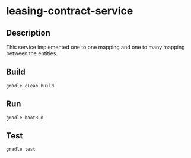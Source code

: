 # leasing-contract-service


## Description
This service implemented one to one mapping and one to many mapping between the entities.


## Build
```
gradle clean build
``` 

## Run
```
gradle bootRun
```

## Test
```
gradle test
```
